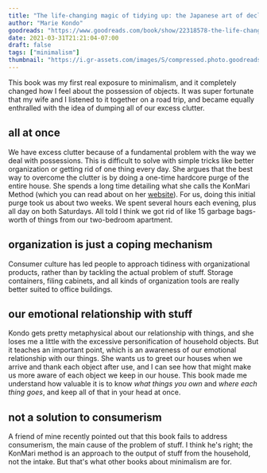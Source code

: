 ```yaml
---
title: "The life-changing magic of tidying up: the Japanese art of decluttering and organizing"
author: "Marie Kondo"
goodreads: "https://www.goodreads.com/book/show/22318578-the-life-changing-magic-of-tidying-up"
date: 2021-03-31T21:21:04-07:00
draft: false
tags: ["minimalism"]
thumbnail: "https://i.gr-assets.com/images/S/compressed.photo.goodreads.com/books/1418767178l/22318578.jpg"
---
```


This book was my first real exposure to minimalism, and it completely changed how I feel about the possession of objects. It was super fortunate that my wife and I listened to it together on a road trip, and became equally enthralled with the idea of dumping all of our excess clutter.

## all at once

We have excess clutter because of a fundamental problem with the way we deal with possessions. This is difficult to solve with simple tricks like better organization or getting rid of one thing every day. She argues that the best way to overcome the clutter is by doing a one-time hardcore purge of the entire house. She spends a long time detailing what she calls the KonMari Method (which you can read about on her [website](https://konmari.com/what-is-konmari-method/)). For us, doing this initial purge took us about two weeks. We spent several hours each evening, plus all day on both Saturdays. All told I think we got rid of like 15 garbage bags-worth of things from our two-bedroom apartment.

## organization is just a coping mechanism

Consumer culture has led people to approach tidiness with organizational products, rather than by tackling the actual problem of stuff. Storage containers, filing cabinets, and all kinds of organization tools are really better suited to office buildings.

## our emotional relationship with stuff

Kondo gets pretty metaphysical about our relationship with things, and she loses me a little with the excessive personification of household objects. But it teaches an important point, which is an awareness of our emotional relationship with our things. She wants us to greet our houses when we arrive and thank each object after use, and I can see how that might make us more aware of each object we keep in our house. This book made me understand how valuable it is to know *what things you own* and *where each thing goes*, and keep all of that in your head at once.

## not a solution to consumerism

A friend of mine recently pointed out that this book fails to address consumerism, the main cause of the problem of stuff. I think he's right; the KonMari method is an approach to the output of stuff from the household, not the intake. But that's what other books about minimalism are for.
